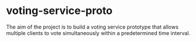 # voting-service-proto
The aim of the project is to build a voting service prototype that allows multiple clients to vote simultaneously within a predetermined time interval.
